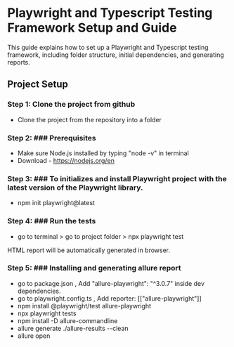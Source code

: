 # Playwright and Typescript Testing Framework Setup and Guide

This guide explains how to set up a Playwright and Typescript testing framework, including folder structure, initial dependencies, and generating reports.

## Project Setup

### Step 1: Clone the project from github

- Clone the project from the repository into a folder

### Step 2: ### Prerequisites

- Make sure Node.js installed by typing "node -v" in terminal
- Download - https://nodejs.org/en

### Step 3: ### To initializes and install Playwright project with the latest version of the Playwright library.

- npm init playwright@latest

### Step 4: ### Run the tests

- go to terminal > go to project folder > npx playwright test

HTML report will be automatically generated in browser.

### Step 5: ### Installing and generating allure report

- go to package.json , Add "allure-playwright": "^3.0.7" inside dev dependencies.
- go to playwright.config.ts , Add reporter: [["allure-playwright"]]
- npm install @playwright/test allure-playwright
- npx playwright tests
- npm install -D allure-commandline
- allure generate ./allure-results --clean
- allure open
